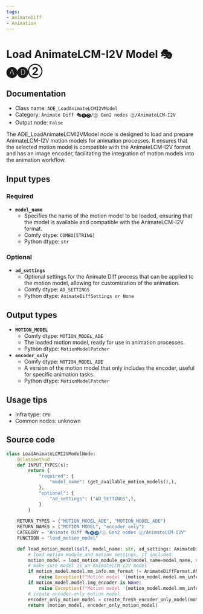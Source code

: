 ```yaml
---
tags:
- AnimateDiff
- Animation
---
```


# Load AnimateLCM-I2V Model 🎭🅐🅓②
## Documentation
- Class name: `ADE_LoadAnimateLCMI2VModel`
- Category: `Animate Diff 🎭🅐🅓/② Gen2 nodes ②/AnimateLCM-I2V`
- Output node: `False`

The ADE_LoadAnimateLCMI2VModel node is designed to load and prepare AnimateLCM-I2V motion models for animation processes. It ensures that the selected motion model is compatible with the AnimateLCM-I2V format and has an image encoder, facilitating the integration of motion models into the animation workflow.
## Input types
### Required
- **`model_name`**
    - Specifies the name of the motion model to be loaded, ensuring that the model is available and compatible with the AnimateLCM-I2V format.
    - Comfy dtype: `COMBO[STRING]`
    - Python dtype: `str`
### Optional
- **`ad_settings`**
    - Optional settings for the Animate Diff process that can be applied to the motion model, allowing for customization of the animation.
    - Comfy dtype: `AD_SETTINGS`
    - Python dtype: `AnimateDiffSettings or None`
## Output types
- **`MOTION_MODEL`**
    - Comfy dtype: `MOTION_MODEL_ADE`
    - The loaded motion model, ready for use in animation processes.
    - Python dtype: `MotionModelPatcher`
- **`encoder_only`**
    - Comfy dtype: `MOTION_MODEL_ADE`
    - A version of the motion model that only includes the encoder, useful for specific animation tasks.
    - Python dtype: `MotionModelPatcher`
## Usage tips
- Infra type: `CPU`
- Common nodes: unknown


## Source code
```python
class LoadAnimateLCMI2VModelNode:
    @classmethod
    def INPUT_TYPES(s):
        return {
            "required": {
                "model_name": (get_available_motion_models(),),
            },
            "optional": {
                "ad_settings": ("AD_SETTINGS",),
            }
        }
    
    RETURN_TYPES = ("MOTION_MODEL_ADE", "MOTION_MODEL_ADE")
    RETURN_NAMES = ("MOTION_MODEL", "encoder_only")
    CATEGORY = "Animate Diff 🎭🅐🅓/② Gen2 nodes ②/AnimateLCM-I2V"
    FUNCTION = "load_motion_model"

    def load_motion_model(self, model_name: str, ad_settings: AnimateDiffSettings=None):
        # load motion module and motion settings, if included
        motion_model = load_motion_module_gen2(model_name=model_name, motion_model_settings=ad_settings)
        # make sure model is an AnimateLCM-I2V model
        if motion_model.model.mm_info.mm_format != AnimateDiffFormat.ANIMATELCM:
            raise Exception(f"Motion model '{motion_model.model.mm_info.mm_name}' is not an AnimateLCM-I2V model; selected model is not AnimateLCM, and does not contain an img_encoder.")
        if motion_model.model.img_encoder is None:
            raise Exception(f"Motion model '{motion_model.model.mm_info.mm_name}' is not an AnimateLCM-I2V model; selected model IS AnimateLCM, but does NOT contain an img_encoder.")
        # create encoder-only motion model
        encoder_only_motion_model = create_fresh_encoder_only_model(motion_model=motion_model)
        return (motion_model, encoder_only_motion_model)

```
